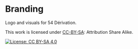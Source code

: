 # Branding

Logo and visuals for 54 Dérivation.



This work is licensed under [CC-BY-SA](https://creativecommons.org/licenses/by-sa/4.0/): Attribution Share Alike.

[![License: CC BY-SA 4.0](https://licensebuttons.net/l/by-sa/4.0/80x15.png)](https://creativecommons.org/licenses/by-sa/4.0/)
